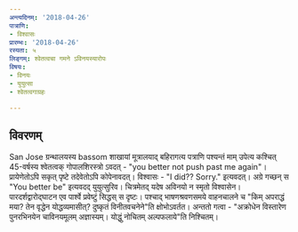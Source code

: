 ```yaml
---
अन्त्यदिनम्: '2018-04-26'
पात्राणि:
- विश्वासः
प्रारम्भः: '2018-04-26'
रस्यता: ५
लिङ्गम्: श्वेतत्वचा गमने ऽविनयस्यारोपः
विषयः:
- विनयः
- युयुत्सा
- श्वेतत्वगाग्रहः

---
```


## विवरणम्
San Jose ग्रन्थालयस्य bassom शाखायां मूत्रालयाद् बहिरागत्य पत्राणि पश्यन्तं माम् उपेत्य कश्चित् 45-वर्षस्य श्वेतत्वक् गोपालशिरस्त्रो ऽवदत् - "you better not push past me again"। प्रायेणेतोऽपि सकृत् पृष्टे तदेवेतोऽपि कोपेनावदत्। विश्वासः - "I did?? Sorry." इत्यवदत्। अग्रे गच्छन् स "You better be" इत्यवदद् युयुत्सुरिव।
चित्रमेतद् यदेष अविनयो न स्मृतो विश्वासेन। पारदर्शद्वारोद्घाटन एव पार्श्वे प्रवेष्टुं सिद्धस् स दृष्टः। पश्चाद् भाषणश्रवणसमये वाहनचालने च "किम् अपराद्धं मया? तेन वृद्धेन योद्धव्यमासीत्? दुष्कृतं विनीतवचनेने"ति क्षोभोऽवर्तत। अन्ततो गत्वा - "अक्रोधेन विस्तारेण पुनरभिनयेन चाविनयमूलम् अज्ञास्यम्। योद्धुं नोचितम् अल्पफलाये"ति निश्चितम्।

